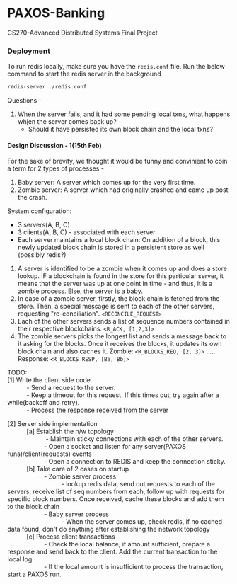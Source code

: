 # PAXOS-Banking
CS270-Advanced Distributed Systems Final Project

### Deployment

To run redis locally, make sure you have the `redis.conf` file. 
Run the below command to start the redis server in the background
```bash
redis-server ./redis.conf
```

Questions - 
1. When the server fails, and it had some pending local txns, what happens whjen the server comes back up? 
    - Should it have persisted its own block chain and the local txns? 


#### Design Discussion - 1(15th Feb)

For the sake of brevity, we thought it would be funny and convinient to coin a term for 2 types of processes - 
1. Baby server: A server which comes up for the very first time. 
2. Zombie server: A server which had originally crashed and came up post the crash. 

System configuration: 
- 3 servers(A, B, C)
- 3 clients(A, B, C) - associated with each server
- Each server maintains a local block chain: On addition of a block, this newly updated block chain is stored in 
a persistent store as well (possibly redis?)

1. A server is identified to be a zombie when it comes up and does a store lookup. IF a blockchain is found
in the store for this particular server, it means that the server was up at one point in time - and thus, it is 
a zombie process. Else, the server is a baby.
2. In case of a zombie server, firstly, the block chain is fetched from the store. Then, a special message is sent 
to each of the other servers, requesting "re-conciliation". `<RECONCILE_REQUEST>` 
3. Each of the other servers sends a list of sequence numbers contained in their respective blockchains. `<R_ACK, [1,2,3]>` 
4. The zombie servers picks the longest list and sends a message back to it asking for the blocks. Once it receives
the blocks, it updates its own block chain and also caches it. Zombie: `<R_BLOCKS_REQ, [2, 3]>` ..... Response: `<R_BLOCKS_RESP, [Ba, Bb]>`

TODO:   
[1] Write the client side code.   
&nbsp;&nbsp;&nbsp;&nbsp;&nbsp;&nbsp;&nbsp;&nbsp;&nbsp;&nbsp; - Send a request to the server.   
&nbsp;&nbsp;&nbsp;&nbsp;&nbsp;&nbsp;&nbsp;&nbsp;&nbsp;&nbsp; - Keep a timeout for this request. If this times out, try again after a while(backoff and retry).   
&nbsp;&nbsp;&nbsp;&nbsp;&nbsp;&nbsp;&nbsp;&nbsp;&nbsp;&nbsp; - Process the response received from the server  
 
[2] Server side implementation  
&nbsp;&nbsp;&nbsp;&nbsp;&nbsp;&nbsp;&nbsp;&nbsp;&nbsp;&nbsp; [a] Establish the n/w topology    
&nbsp;&nbsp;&nbsp;&nbsp;&nbsp;&nbsp;&nbsp;&nbsp;&nbsp;&nbsp; &nbsp;&nbsp;&nbsp;&nbsp;&nbsp;&nbsp;&nbsp;&nbsp;&nbsp;&nbsp; - Maintain sticky connections with each of the other servers.    
&nbsp;&nbsp;&nbsp;&nbsp;&nbsp;&nbsp;&nbsp;&nbsp;&nbsp;&nbsp;&nbsp;&nbsp;&nbsp;&nbsp;&nbsp;&nbsp;&nbsp;&nbsp;&nbsp;&nbsp; - Open a socket and listen for any server(PAXOS runs)/client(requests) events    
&nbsp;&nbsp;&nbsp;&nbsp;&nbsp;&nbsp;&nbsp;&nbsp;&nbsp;&nbsp;&nbsp;&nbsp;&nbsp;&nbsp;&nbsp;&nbsp;&nbsp;&nbsp;&nbsp;&nbsp; - Open a connection to REDIS and keep the connection sticky.    
&nbsp;&nbsp;&nbsp;&nbsp;&nbsp;&nbsp;&nbsp;&nbsp;&nbsp;&nbsp; [b] Take care of 2 cases on startup  
&nbsp;&nbsp;&nbsp;&nbsp;&nbsp;&nbsp;&nbsp;&nbsp;&nbsp;&nbsp;&nbsp;&nbsp;&nbsp;&nbsp;&nbsp;&nbsp;&nbsp;&nbsp;&nbsp;&nbsp; - Zombie server process  
&nbsp;&nbsp;&nbsp;&nbsp;&nbsp;&nbsp;&nbsp;&nbsp;&nbsp;&nbsp;&nbsp;&nbsp;&nbsp;&nbsp;&nbsp;&nbsp;&nbsp;&nbsp;&nbsp;&nbsp;&nbsp;&nbsp;&nbsp;&nbsp;&nbsp;&nbsp;&nbsp;&nbsp;&nbsp;&nbsp; - lookup redis data, send out requests to each of the servers, receive list of seq numbers from each, follow up
          with requests for specific block numbers. Once received, cache these blocks and add them to the block chain  
&nbsp;&nbsp;&nbsp;&nbsp;&nbsp;&nbsp;&nbsp;&nbsp;&nbsp;&nbsp;&nbsp;&nbsp;&nbsp;&nbsp;&nbsp;&nbsp;&nbsp;&nbsp;&nbsp;&nbsp; - Baby server process  
&nbsp;&nbsp;&nbsp;&nbsp;&nbsp;&nbsp;&nbsp;&nbsp;&nbsp;&nbsp;&nbsp;&nbsp;&nbsp;&nbsp;&nbsp;&nbsp;&nbsp;&nbsp;&nbsp;&nbsp;&nbsp;&nbsp;&nbsp;&nbsp;&nbsp;&nbsp;&nbsp;&nbsp;&nbsp;&nbsp; - When the server comes up, check redis, if no cached data found, don't do anything after establishing the network topology  
&nbsp;&nbsp;&nbsp;&nbsp;&nbsp;&nbsp;&nbsp;&nbsp;&nbsp;&nbsp; [c] Process client transactions  
&nbsp;&nbsp;&nbsp;&nbsp;&nbsp;&nbsp;&nbsp;&nbsp;&nbsp;&nbsp;&nbsp;&nbsp;&nbsp;&nbsp;&nbsp;&nbsp;&nbsp;&nbsp;&nbsp;&nbsp; - Check the local balance, if amount sufficient, prepare a response and send back to the client. Add the current transaction
        to the local log.  
&nbsp;&nbsp;&nbsp;&nbsp;&nbsp;&nbsp;&nbsp;&nbsp;&nbsp;&nbsp;&nbsp;&nbsp;&nbsp;&nbsp;&nbsp;&nbsp;&nbsp;&nbsp;&nbsp;&nbsp; - If the local amount is insufficient to process the transaction, start a PAXOS run.   